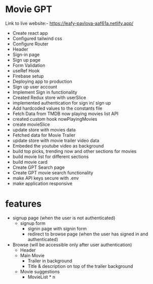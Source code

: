 # Movie GPT

Link to live website:- https://leafy-pavlova-aaf61a.netlify.app/


- Create react app
- Configured tailwind css
- Configure Router
- Header
- Sign-in page
- Sign up page
- Form Validation
- useRef Hook
- Firebase setup
- Deploying app to production
- Sign up user account
- Implement Sign in functionality
- Created Redux store with userSlice
- implemented authentication for sign in/ sign up
- Add hardcoded values to the constants file
- Fetch Data from TMDB now playing movies list API
- created custom hook nowPlayingMovies
- create movieSlice
- update store with movies data
- Fetched data for Movie Trailer
- update store with movie trailer video data
- Embeded the youtube video as background
- build top picks, trending now and other sections for movies
- build movie list for different sections
- build movie card
- Create GPT Search page
- Create GPT movie search functionality
- make API keys secure with .env
- make application responsive

# features

- signup page (when the user is not authenticated)
  - signup form
    - signin page with signin form
    - redirect to browse page (when the user has signed in and authenticated)
- Browse (will be accessible only after user authentication)
  - Header
  - Main Movie
    - Trailer in background
    - Title & description on top of the trailer background
  - Movie suggestions
    - MovieList \* n
